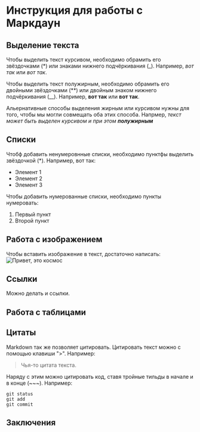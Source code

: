 # Инструкция для работы с Маркдаун

## Выделение текста

Чтобы выделить текст курсивом, необходимо обрамить его звёздочками (*) или знаками нижнего подчёркивания (_). Например, *вот так* или _вот так_.

Чтобы выделить текст полужирным, необходимо обрамить его двойными звёздочками (**) или двойным знаком нижнего подчёркивания (__). Например, **вот так** или __вот так__.

Альернативные способы выделения жирным или курсивом нужны для того, чтобы мы могли совмещать оба этих способа. Напрмер, _текст может быть выделен курсивом и при этом **полужирным**_

## Списки 

Чтобф добавить ненумеровнные списки, необходимо пунктфы выделить звёздочкой (*). Например, вот так:
* Элемент 1
* Элемент 2
* Элемент 3

Чтобы добавить нумерованные списки, необходимо пункты нумеровать:

1. Первый пункт
2. Второй пункт

## Работа с изображением 

Чтобы вставить изображение в текст, достаточно написать:
![Привет, это космос](029eef4da1fcbd9b925991a7c9791580.jpg)

## Ссылки

Можно делать и ссылки.

## Работа с таблицами

## Цитаты

Markdown так же позволяет цитировать.
Цитировать текст можно с помощью клавиши ">". Например:
> Чья-то цитата текста.

Наряду с этим можно цитировать код, ставя тройные тильды в начале и в конце (~~~). Например: 

~~~
git status
git add
git commit
~~~

## Заключения 